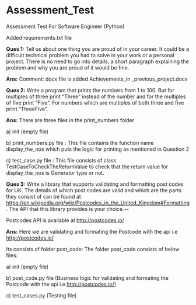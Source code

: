 # Assessment_Test
Assessment Test For Software Engineer (Python)

Added requirements.txt file

**Ques 1:** Tell us about one thing you are proud of in your career. It could be a difficult technical problem you had to solve in your work or a personal project. There is no need to go into details; a short paragraph explaining the problem and why you are proud of it would be fine.

**Ans:** Comment: docx file is added Achievements_in _previous_project.docx

**Ques 2:** Write a program that prints the numbers from 1 to 100. But for multiples of three print “Three” instead of the number and for the multiples of five print “Five”. For numbers which are multiples of both three and five print “ThreeFive”.

**Ans:** There are three files in the print_numbers folder

a) init (empty file)

b) print_numbers.py file : This file contains the function name display_the_nos which puts the logic for printing as mentioned in Question 2

c) test_case.py file : This file consists of class TestCaseToCheckTheReturnValue to check that the return value for display_the_nos is Generator type or not.

**Ques 3:** Write a library that supports validating and formatting post codes for UK. The details of which post codes are valid and which are the parts they consist of can be found at https://en.wikipedia.org/wiki/Postcodes_in_the_United_Kingdom#Formatting. The API that this library provides is your choice.--

Postcodes API is available at http://postcodes.io/

**Ans:** Here we are validating and formating the Postcode with the api i.e http://postcodes.io/

Its consists of folder post_code:
The folder post_code consists of below files:

a) init (empty file)

b) post_code.py file (Business logic for validating and formating the Postcode with the api i.e http://postcodes.io/)

c) test_cases.py (Testing file)


